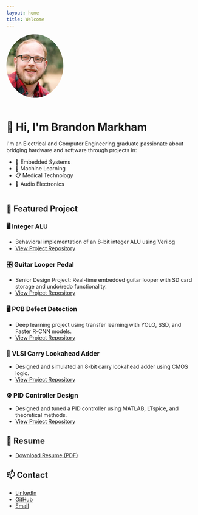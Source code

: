 ```yaml
---
layout: home
title: Welcome
---
```



<div style="display: flex; align-items: center; gap: 20px; flex-wrap: wrap;">

  <img src="/assets/images/profile.png" alt="Brandon Markham" style="width: 150px; border-radius: 50%;">

  <div>
    <h1>👋 Hi, I'm Brandon Markham</h1>
    <p>I'm an Electrical and Computer Engineering graduate passionate about bridging hardware and software through projects in:</p>
    <ul>
      <li>🔧 Embedded Systems</li>
      <li>🧠 Machine Learning</li>
      <li>📋 Medical Technology</li>
      <li>🎸 Audio Electronics</li>
    </ul>
  </div>

</div>

## 🚀 Featured Project

### 🖥️ Integer ALU 
- Behavioral implementation of an 8-bit integer ALU using Verilog
- [View Project Repository](https://github.com/brandonkeithmarkham/pcb_defect_detection_transfer_learning)

### 🎛️ Guitar Looper Pedal
- Senior Design Project: Real-time embedded guitar looper with SD card storage and undo/redo functionality.
- [View Project Repository](https://github.com/brandonkeithmarkham/guitar_looper_pedal)

### 🖥️ PCB Defect Detection
- Deep learning project using transfer learning with YOLO, SSD, and Faster R-CNN models.
- [View Project Repository](https://github.com/brandonkeithmarkham/pcb_defect_detection_transfer_learning)

### 🧮 VLSI Carry Lookahead Adder
- Designed and simulated an 8-bit carry lookahead adder using CMOS logic.
- [View Project Repository](https://github.com/brandonkeithmarkham/vlsi_carry_lookahead_adder)

### ⚙️ PID Controller Design
- Designed and tuned a PID controller using MATLAB, LTspice, and theoretical methods.
- [View Project Repository](https://github.com/brandonkeithmarkham/linear_control_systems_pid_controller)

## 📄 Resume
- [Download Resume (PDF)](https://link-to-your-resume.pdf)

## 📫 Contact
- [LinkedIn](https://www.linkedin.com/in/yourlinkedinusername)
- [GitHub](https://github.com/yourusername)
- [Email](mailto:youremail@example.com)
